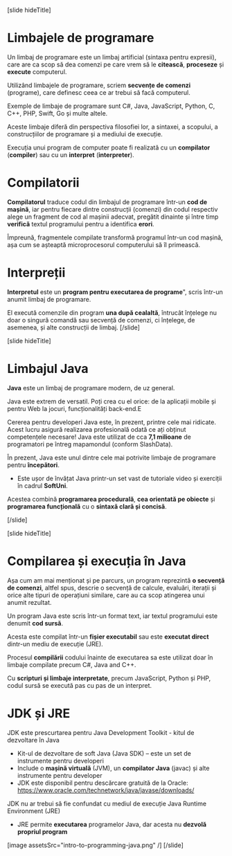 [slide hideTitle]
# Limbajele de programare
Un limbaj de programare este un limbaj artificial (sintaxa pentru expresii), care are ca scop să dea comenzi pe care vrem să le **citească**, **proceseze** și **execute** computerul.

Utilizând limbajele de programare, scriem **secvențe de comenzi** (programe), care definesc ceea ce ar trebui să facă computerul. 

Exemple de limbaje de programare sunt C#, Java, JavaScript, Python, C, C++, PHP, Swift, Go și multe altele. 

Aceste limbaje diferă din perspectiva filosofiei lor, a sintaxei, a scopului, a construcțiilor de programare și a mediului de execuție.  

Execuția unui program de computer poate fi realizată cu un **compilator** (**compiler**) sau cu un **interpret** (**interpreter**).

# Compilatorii
**Compilatorul** traduce codul din limbajul de programare într-un **cod de mașină**, iar pentru fiecare dintre construcții (comenzi) din codul respectiv alege un fragment de cod al mașinii adecvat, pregătit dinainte și între timp **verifică** textul programului pentru a identifica **erori**.

Împreună, fragmentele compilate transformă programul într-un cod mașină, așa cum se așteaptă microprocesorul computerului să îl primească.

# Interpreții
**Interpretul** este un **program pentru executarea de programe**", scris într-un anumit limbaj de programare. 

El execută comenzile din program **una după cealaltă**, întrucât înțelege nu doar o singură comandă sau secvență de comenzi, ci înțelege, de asemenea, și alte construcții de limbaj.
[/slide]

[slide hideTitle]
# Limbajul Java
**Java** este un limbaj de programare modern, de uz general.

Java este extrem de versatil. Poți crea cu el orice: de la aplicații mobile și pentru Web la jocuri, funcționalități back-end.E

Cererea pentru developeri Java este, în prezent, printre cele mai ridicate. Acest lucru asigură realizarea profesională odată ce ați obținut competențele necesare! Java este utilizat de cca **7,1 milioane** de programatori pe întreg mapamondul (conform SlashData). 

În prezent, Java este unul dintre cele mai potrivite limbaje de programare pentru **începători**. 
* Este ușor de învățat Java printr-un set vast de tutoriale video și exerciții în cadrul **SoftUni**. 

Acestea combină **programarea procedurală**, **cea orientată pe obiecte** și **programarea funcțională** cu o **sintaxă clară și concisă**.

[/slide]

[slide hideTitle]
# Compilarea și execuția în Java
Așa cum am mai menționat și pe parcurs, un program reprezintă **o secvență de comenzi**, altfel spus, descrie o secvență de calcule, evaluări, iterații și orice alte tipuri de operațiuni similare, care au ca scop atingerea unui anumit rezultat.

Un program Java este scris într-un format text, iar textul programului este denumit **cod sursă**. 

Acesta este compilat într-un **fișier executabil** sau este **executat direct** dintr-un mediu de execuție (JRE).

Procesul **compilării** codului înainte de executarea sa este utilizat doar în limbaje compilate precum C#, Java and C++. 

Cu **scripturi și limbaje interpretate**, precum JavaScript, Python și PHP, codul sursă se execută pas cu pas de un interpret.

# JDK și JRE
JDK este prescurtarea pentru Java Development Toolkit - kitul de dezvoltare în Java

* Kit-ul de dezvoltare de soft Java (Java SDK) – este un set de instrumente pentru developeri
* Include o **mașină virtuală** (JVM), un **compilator Java** (javac) și alte instrumente pentru developer
* JDK este disponibil pentru descărcare gratuită de la Oracle: https://www.oracle.com/technetwork/java/javase/downloads/

JDK nu ar trebui să fie confundat cu mediul de execuție Java Runtime Environment (JRE)

* JRE permite **executarea** programelor Java, dar acesta nu **dezvolă propriul program**

[image assetsSrc="intro-to-programming-java.png" /]
[/slide]